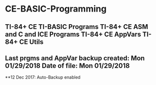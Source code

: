 # CE-BASIC-Programming
TI-84+ CE TI-BASIC Programs
TI-84+ CE ASM and C and ICE Programs
TI-84+ CE AppVars
TI-84+ CE Utils
-----------------------------------------------------
Last prgms and AppVar backup created: Mon 01/29/2018
Date of file: Mon 01/29/2018
-----------------------------------------------------
**12 Dec 2017: Auto-Backup enabled
